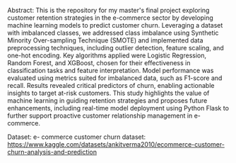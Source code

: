 
Abstract: This is the repository for my master's final project exploring customer retention strategies in the e-commerce sector by developing machine learning models to predict customer churn. Leveraging a dataset with imbalanced classes, we addressed class imbalance using Synthetic Minority Over-sampling Technique (SMOTE) and implemented data preprocessing techniques, including outlier detection, feature scaling, and one-hot encoding. Key algorithms applied were Logistic Regression, Random Forest, and XGBoost, chosen for their effectiveness in classification tasks and feature interpretation. Model performance was evaluated using metrics suited for imbalanced data, such as F1-score and recall. Results revealed critical predictors of churn, enabling actionable insights to target at-risk customers. This study highlights the value of machine learning in guiding retention strategies and proposes future enhancements, including real-time model deployment using Python Flask to further support proactive customer relationship management in e-commerce.

Dataset: e- commerce customer churn dataset: https://www.kaggle.com/datasets/ankitverma2010/ecommerce-customer-churn-analysis-and-prediction
